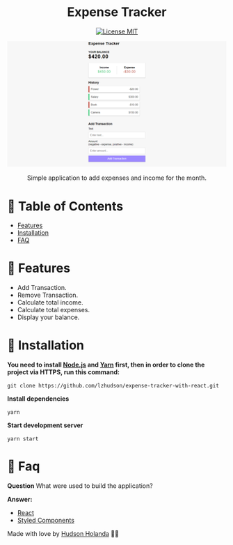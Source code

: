 <h1 align="center"> Expense Tracker </h1>
<p align="center">
  <a href="https://opensource.org/licenses/MIT">
    <img src="https://img.shields.io/badge/License-MIT-blue.svg" alt="License MIT">
  </a>
</p>

<p align="center">
   <img src=".github/docs/images/expense-tracker.png"/>
</p>


<p align="center">Simple application to add expenses and income for the month.</p>

# :pushpin: Table of Contents

* [Features](#rocket-features)
* [Installation](#construction_worker-installation)
* [FAQ](#postbox-faq)

# :rocket: Features
* Add Transaction.
* Remove Transaction.
* Calculate total income.
* Calculate total expenses.
* Display your balance.

# :construction_worker: Installation

**You need to install [Node.js](https://nodejs.org/en/download/) and [Yarn](https://yarnpkg.com/) first, then in order to clone the project via HTTPS, run this command:**

```
git clone https://github.com/lzhudson/expense-tracker-with-react.git
```

**Install dependencies**

```
yarn
```

**Start development server**

```
yarn start
```

# :postbox: Faq

**Question** What were used to build the application?

**Answer:**

- [React](https://pt-br.reactjs.org/)
- [Styled Components](https://styled-components.com)

Made with love by [Hudson Holanda](https://github.com/lzhudson) 💜🚀
